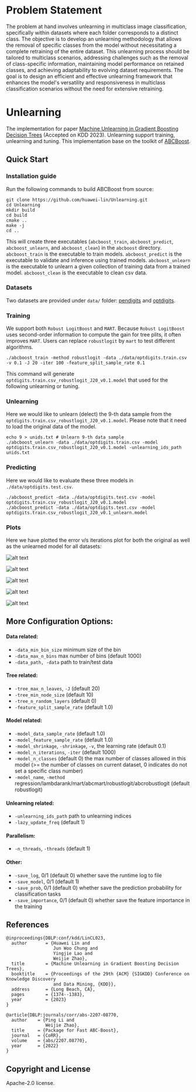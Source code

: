 # Problem Statement
The problem at hand involves unlearning in multiclass image classification, specifically within datasets where each folder corresponds to a distinct class. The objective is to develop an unlearning methodology that allows the removal of specific classes from the model without necessitating a complete retraining of the entire dataset. This unlearning process should be tailored to multiclass scenarios, addressing challenges such as the removal of class-specific information, maintaining model performance on retained classes, and achieving adaptability to evolving dataset requirements. The goal is to design an efficient and effective unlearning framework that enhances the model's versatility and responsiveness in multiclass classification scenarios without the need for extensive retraining.

# Unlearning

The implementation for paper [Machine Unlearning in Gradient Boosting Decision Trees](https://dl.acm.org/doi/10.1145/3580305.3599420) (Accepted on KDD 2023).
Unlearning support training, unlearning and tuning. This implementation base on the toolkit of [ABCBoost](https://github.com/pltrees/abcboost).

## Quick Start
### Installation guide
Run the following commands to build ABCBoost from source:
```
git clone https://github.com/huawei-lin/Unlearning.git
cd Unlearning
mkdir build
cd build
cmake ..
make -j
cd ..
```
This will create three executables (`abcboost_train`, `abcboost_predict`, `abcboost_unlearn`, and `abcboost_clean`) in the `abcboost` directory.
`abcboost_train` is the executable to train models.
`abcboost_predict` is the executable to validate and inference using trained models.
`abcboost_unlearn` is the executable to unlearn a given collection of training data from a trained model.
`abcboost_clean` is the executable to clean csv data.

### Datasets 

Two datasets are provided under `data/` folder: [pendigits](https://archive.ics.uci.edu/dataset/81/pen+based+recognition+of+handwritten+digits) and [optdigits](https://archive.ics.uci.edu/dataset/80/optical+recognition+of+handwritten+digits).

### Training
We support both `Robust LogitBoost` and `MART`. Because `Robust LogitBoost` uses second-order information to compute the gain for tree plits, it often improves `MART`. Users can replace `robustlogit` by `mart` to test different algorithms. 
```
./abcboost_train -method robustlogit -data ./data/optdigits.train.csv -v 0.1 -J 20 -iter 100 -feature_split_sample_rate 0.1
```
This command will generate `optdigits.train.csv_robustlogit_J20_v0.1.model` that used for the following unlearning or tuning.

### Unlearning
Here we would like to unlearn (delect) the 9-th data sample from the `optdigits.train.csv_robustlogit_J20_v0.1.model`.
Please note that it need to load the original data of the model.
```
echo 9 > unids.txt # Unlearn 9-th data sample
./abcboost_unlearn -data ./data/optdigits.train.csv -model optdigits.train.csv_robustlogit_J20_v0.1.model -unlearning_ids_path unids.txt
```

### Predicting
Here we would like to evaluate these three models in `./data/optdigits.test.csv`.
```
./abcboost_predict -data ./data/optdigits.test.csv -model optdigits.train.csv_robustlogit_J20_v0.1.model
./abcboost_predict -data ./data/optdigits.test.csv -model optdigits.train.csv_robustlogit_J20_v0.1_unlearn.model
```
### Plots
Here we have plotted the error v/s iterations plot for both the original as well as the unlearned model for all datasets:

![alt text](https://github.com/Prateek692/Unlearning/blob/main/graph_coffee_bean.png?raw=true)

![alt text](https://github.com/Prateek692/Unlearning/blob/main/graph_dog.png?raw=true)

![alt text](https://github.com/Prateek692/Unlearning/blob/main/graph_flower.png?raw=true)

![alt text](https://github.com/Prateek692/Unlearning/blob/main/graph_intel.png?raw=true)

![alt text](https://github.com/Prateek692/Unlearning/blob/main/graph_vehicle.png?raw=true)

## More Configuration Options:
#### Data related:
* `-data_min_bin_size` minimum size of the bin
* `-data_max_n_bins` max number of bins (default 1000)
* `-data_path, -data` path to train/test data
#### Tree related:
* `-tree_max_n_leaves`, `-J` (default 20)
* `-tree_min_node_size` (default 10)
* `-tree_n_random_layers` (default 0)
* `-feature_split_sample_rate` (default 1.0)
#### Model related:
* `-model_data_sample_rate` (default 1.0)
* `-model_feature_sample_rate` (default 1.0)
* `-model_shrinkage`, `-shrinkage`, `-v`, the learning rate (default 0.1)
* `-model_n_iterations`, `-iter` (default 1000)
* `-model_n_classes` (default 0) the max number of classes allowed in this model (>= the number of classes on current dataset, 0 indicates do not set a specific class number)
* `-model_name`, `-method` regression/lambdarank/mart/abcmart/robustlogit/abcrobustlogit (default robustlogit)
#### Unlearning related:
* `-unlearning_ids_path` path to unlearning indices
* `-lazy_update_freq` (default 1)
#### Parallelism:
* `-n_threads`, `-threads` (default 1)
#### Other:
* `-save_log`, 0/1 (default 0) whether save the runtime log to file
* `-save_model`, 0/1 (default 1)
* `-save_prob`, 0/1 (default 0) whether save the prediction probability for classification tasks
* `-save_importance`, 0/1 (default 0) whether save the feature importance in the training


## References

```
@inproceedings{DBLP:conf/kdd/LinCL023,
  author       = {Huawei Lin and
                  Jun Woo Chung and
                  Yingjie Lao and
                  Weijie Zhao},
  title        = {Machine Unlearning in Gradient Boosting Decision Trees},
  booktitle    = {Proceedings of the 29th {ACM} {SIGKDD} Conference on Knowledge Discovery
                  and Data Mining, {KDD}},
  address      = {Long Beach, CA},
  pages        = {1374--1383},
  year         = {2023}
}
```
```
@article{DBLP:journals/corr/abs-2207-08770,
  author    = {Ping Li and
               Weijie Zhao},
  title     = {Package for Fast ABC-Boost},
  journal   = {CoRR},
  volume    = {abs/2207.08770},
  year      = {2022}
}
```


## Copyright and License
Apache-2.0 license.
